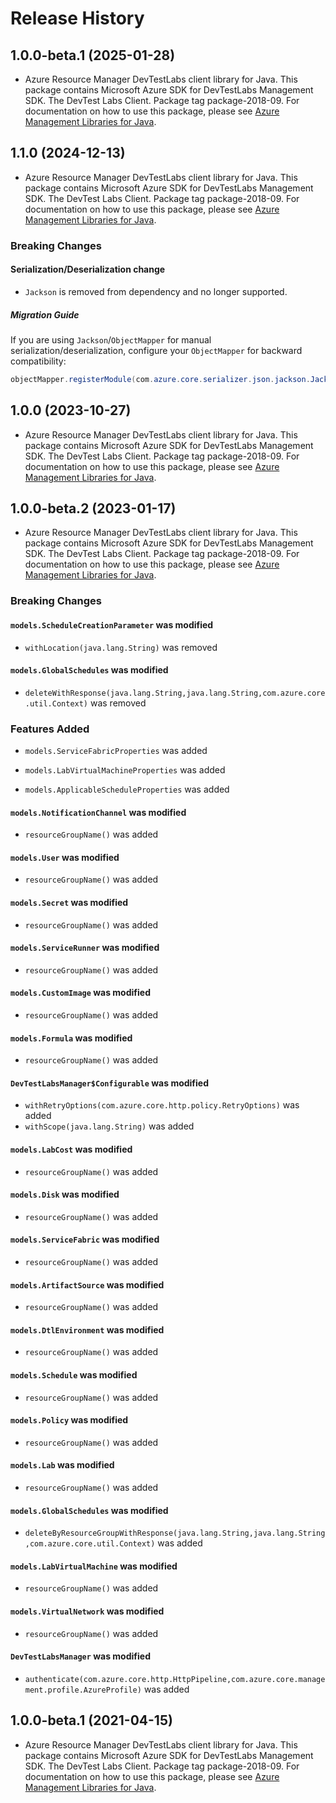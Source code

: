 # Release History

## 1.0.0-beta.1 (2025-01-28)

- Azure Resource Manager DevTestLabs client library for Java. This package contains Microsoft Azure SDK for DevTestLabs Management SDK. The DevTest Labs Client. Package tag package-2018-09. For documentation on how to use this package, please see [Azure Management Libraries for Java](https://aka.ms/azsdk/java/mgmt).

## 1.1.0 (2024-12-13)

- Azure Resource Manager DevTestLabs client library for Java. This package contains Microsoft Azure SDK for DevTestLabs Management SDK. The DevTest Labs Client. Package tag package-2018-09. For documentation on how to use this package, please see [Azure Management Libraries for Java](https://aka.ms/azsdk/java/mgmt).

### Breaking Changes

#### Serialization/Deserialization change

- `Jackson` is removed from dependency and no longer supported.

##### Migration Guide

If you are using `Jackson`/`ObjectMapper` for manual serialization/deserialization, configure your `ObjectMapper` for backward compatibility:
```java
objectMapper.registerModule(com.azure.core.serializer.json.jackson.JacksonJsonProvider.getJsonSerializableDatabindModule());
```

## 1.0.0 (2023-10-27)

- Azure Resource Manager DevTestLabs client library for Java. This package contains Microsoft Azure SDK for DevTestLabs Management SDK. The DevTest Labs Client. Package tag package-2018-09. For documentation on how to use this package, please see [Azure Management Libraries for Java](https://aka.ms/azsdk/java/mgmt).

## 1.0.0-beta.2 (2023-01-17)

- Azure Resource Manager DevTestLabs client library for Java. This package contains Microsoft Azure SDK for DevTestLabs Management SDK. The DevTest Labs Client. Package tag package-2018-09. For documentation on how to use this package, please see [Azure Management Libraries for Java](https://aka.ms/azsdk/java/mgmt).

### Breaking Changes

#### `models.ScheduleCreationParameter` was modified

* `withLocation(java.lang.String)` was removed

#### `models.GlobalSchedules` was modified

* `deleteWithResponse(java.lang.String,java.lang.String,com.azure.core.util.Context)` was removed

### Features Added

* `models.ServiceFabricProperties` was added

* `models.LabVirtualMachineProperties` was added

* `models.ApplicableScheduleProperties` was added

#### `models.NotificationChannel` was modified

* `resourceGroupName()` was added

#### `models.User` was modified

* `resourceGroupName()` was added

#### `models.Secret` was modified

* `resourceGroupName()` was added

#### `models.ServiceRunner` was modified

* `resourceGroupName()` was added

#### `models.CustomImage` was modified

* `resourceGroupName()` was added

#### `models.Formula` was modified

* `resourceGroupName()` was added

#### `DevTestLabsManager$Configurable` was modified

* `withRetryOptions(com.azure.core.http.policy.RetryOptions)` was added
* `withScope(java.lang.String)` was added

#### `models.LabCost` was modified

* `resourceGroupName()` was added

#### `models.Disk` was modified

* `resourceGroupName()` was added

#### `models.ServiceFabric` was modified

* `resourceGroupName()` was added

#### `models.ArtifactSource` was modified

* `resourceGroupName()` was added

#### `models.DtlEnvironment` was modified

* `resourceGroupName()` was added

#### `models.Schedule` was modified

* `resourceGroupName()` was added

#### `models.Policy` was modified

* `resourceGroupName()` was added

#### `models.Lab` was modified

* `resourceGroupName()` was added

#### `models.GlobalSchedules` was modified

* `deleteByResourceGroupWithResponse(java.lang.String,java.lang.String,com.azure.core.util.Context)` was added

#### `models.LabVirtualMachine` was modified

* `resourceGroupName()` was added

#### `models.VirtualNetwork` was modified

* `resourceGroupName()` was added

#### `DevTestLabsManager` was modified

* `authenticate(com.azure.core.http.HttpPipeline,com.azure.core.management.profile.AzureProfile)` was added

## 1.0.0-beta.1 (2021-04-15)

- Azure Resource Manager DevTestLabs client library for Java. This package contains Microsoft Azure SDK for DevTestLabs Management SDK. The DevTest Labs Client. Package tag package-2018-09. For documentation on how to use this package, please see [Azure Management Libraries for Java](https://aka.ms/azsdk/java/mgmt).
